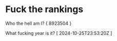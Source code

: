 # Fuck the rankings

Who the hell am I?
{ 8923504 }

What fucking year is it?
[ 2024-10-25T23:53:20Z ]

